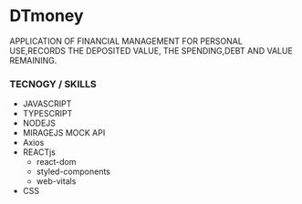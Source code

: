 # DTmoney
APPLICATION OF FINANCIAL MANAGEMENT FOR PERSONAL USE,RECORDS THE DEPOSITED VALUE, THE SPENDING,DEBT AND VALUE REMAINING.

### TECNOGY / SKILLS
  - JAVASCRIPT
  - TYPESCRIPT
  - NODEJS 
  - MIRAGEJS MOCK API
  - Axios 
  - REACTjs
    - react-dom
    - styled-components
    - web-vitals
  - CSS
 


    

